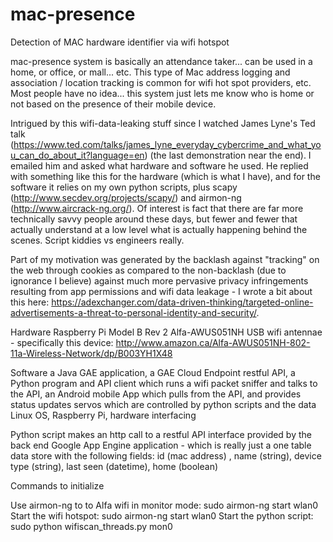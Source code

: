 # mac-presence
Detection of MAC hardware identifier via wifi hotspot

mac-presence system is basically an attendance taker... can be used in a home, or office, or mall... etc.  This type of Mac address logging and association / location tracking is common for wifi hot spot providers, etc. Most people have no idea...  this system just lets me know who is home or not based on the presence of their mobile device.

Intrigued by this wifi-data-leaking stuff since I watched James Lyne's Ted talk (https://www.ted.com/talks/james_lyne_everyday_cybercrime_and_what_you_can_do_about_it?language=en) (the last demonstration near the end). I emailed him and asked what hardware and software he used. He replied with something like this for the hardware (which is what I have), and for the software it relies on my own python scripts, plus scapy (http://www.secdev.org/projects/scapy/) and airmon-ng (http://www.aircrack-ng.org/).   Of interest is fact that there are far more technically savvy people around these days, but fewer and fewer that actually understand at a low level what is actually happening behind the scenes. Script kiddies vs engineers really.

Part of my motivation was generated by the backlash against "tracking" on the  web through cookies as compared to the non-backlash (due to ignorance I believe) against much more pervasive privacy infringements resulting from app permissions and  wifi data leakage - I wrote a bit about this here: https://adexchanger.com/data-driven-thinking/targeted-online-advertisements-a-threat-to-personal-identity-and-security/.

Hardware
Raspberry Pi Model B Rev 2
Alfa-AWUS051NH USB wifi antennae - specifically this device: http://www.amazon.ca/Alfa-AWUS051NH-802-11a-Wireless-Network/dp/B003YH1X48

Software
a Java GAE application, 
a GAE Cloud Endpoint restful API, 
a Python program and API client which runs a wifi packet sniffer and talks to the API, 
an Android mobile App which pulls from the API, and provides status updates
servos which are controlled by python scripts and the data
Linux OS, Raspberry Pi, hardware interfacing

Python script makes an http call to a restful API interface provided by the back end Google App Engine application - which is really just a one table data store with the following fields: id (mac address) , name (string), device type (string), last seen (datetime), home (boolean)

Commands to initialize 

Use airmon-ng to to Alfa wifi in monitor mode:
  sudo airmon-ng start wlan0
Start the wifi hotspot:
  sudo airmon-ng start wlan0
Start the python script:
  sudo python wifiscan_threads.py mon0


